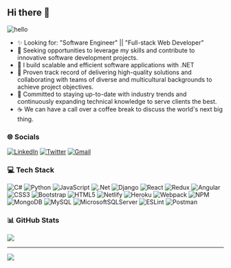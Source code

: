 ## Hi there 👋
![hello](https://dl.dropboxusercontent.com/s/v7v0amc0slde9oa/Screenshot%20%2810%29.png?dl=0)

- ✨ Looking for: "Software Engineer" || "Full-stack Web Developer"
- 🔭 Seeking opportunities to leverage my skills and contribute to innovative software development projects.
- 🌱 I build scalable and efficient software applications with .NET
- 👯 Proven track record of delivering high-quality solutions and collaborating with teams of diverse and multicultural backgrounds to achieve project objectives.
- 💬 Committed to staying up-to-date with industry trends and continuously expanding technical knowledge to serve clients the best.
- ☕ We can have a call over a coffee break to discuss the world's next big thing.


### 🌐 Socials
[![LinkedIn](https://img.shields.io/badge/-LINKEDIN-0077B5?style=for-the-badge&logo=linkedin&logoColor=white)](https://www.linkedin.com/in/eze-joshua-chinemogo)
 [![Twitter](https://img.shields.io/badge/TWITTER-%231DA1F2?style=for-the-badge&logo=twitter&logoColor=white)](https://twitter.com/jdgraay) [![Gmail](https://img.shields.io/badge/-GMAIL-D14836?style=for-the-badge&logo=gmail&logoColor=white)](mailto:ezejoshuac@gmail.com)

### 💻 Tech Stack
![C#](https://img.shields.io/badge/c%23-%23239120.svg?style=for-the-badge&logo=c-sharp&logoColor=white) ![Python](https://img.shields.io/badge/python-3670A0?style=for-the-badge&logo=python&logoColor=ffdd54) ![JavaScript](https://img.shields.io/badge/javascript-%23323330.svg?style=for-the-badge&logo=javascript&logoColor=%23F7DF1E) ![.Net](https://img.shields.io/badge/.NET-5C2D91?style=for-the-badge&logo=.net&logoColor=white) ![Django](https://img.shields.io/badge/django-%23092E20.svg?style=for-the-badge&logo=django&logoColor=white) ![React](https://img.shields.io/badge/react-%2320232a.svg?style=for-the-badge&logo=react&logoColor=%2361DAFB) ![Redux](https://img.shields.io/badge/redux-%23593d88.svg?style=for-the-badge&logo=redux&logoColor=white) ![Angular](https://img.shields.io/badge/angular-%23DD0031.svg?style=for-the-badge&logo=angular&logoColor=white) ![CSS3](https://img.shields.io/badge/css3-%231572B6.svg?style=for-the-badge&logo=css3&logoColor=white) ![Bootstrap](https://img.shields.io/badge/bootstrap-%23563D7C.svg?style=for-the-badge&logo=bootstrap&logoColor=white) ![HTML5](https://img.shields.io/badge/html5-%23E34F26.svg?style=for-the-badge&logo=html5&logoColor=white)  ![Netlify](https://img.shields.io/badge/netlify-%23000000.svg?style=for-the-badge&logo=netlify&logoColor=#00C7B7) ![Heroku](https://img.shields.io/badge/heroku-%23430098.svg?style=for-the-badge&logo=heroku&logoColor=white) ![Webpack](https://img.shields.io/badge/webpack-%238DD6F9.svg?style=for-the-badge&logo=webpack&logoColor=black) ![NPM](https://img.shields.io/badge/NPM-%23000000.svg?style=for-the-badge&logo=npm&logoColor=white) ![MongoDB](https://img.shields.io/badge/MongoDB-%234ea94b.svg?style=for-the-badge&logo=mongodb&logoColor=white) ![MySQL](https://img.shields.io/badge/mysql-%2300f.svg?style=for-the-badge&logo=mysql&logoColor=white) ![MicrosoftSQLServer](https://img.shields.io/badge/Microsoft%20SQL%20Sever-CC2927?style=for-the-badge&logo=microsoft%20sql%20server&logoColor=white) ![ESLint](https://img.shields.io/badge/ESLint-4B3263?style=for-the-badge&logo=eslint&logoColor=white) ![Postman](https://img.shields.io/badge/Postman-FF6C37?style=for-the-badge&logo=postman&logoColor=white)


### 📊 GitHub Stats
<!-- ![](https://github-readme-stats.vercel.app/api?username=Allenkeys&theme=react&hide_border=true&include_all_commits=true&count_private=true) -->
![](https://github-readme-streak-stats.herokuapp.com/?user=Allenkeys&theme=react&hide_border=true)<br/>

---
[![](https://visitcount.itsvg.in/api?id=Allenkeys&icon=0&color=0)](https://visitcount.itsvg.in)

<!-- Proudly created with GPRM ( https://gprm.itsvg.in ) -->
